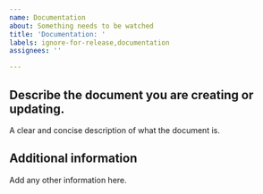 ```yaml
---
name: Documentation
about: Something needs to be watched
title: 'Documentation: '
labels: ignore-for-release,documentation
assignees: ''

---
```


## Describe the document you are creating or updating.

A clear and concise description of what the document is.

## Additional information

Add any other information here.
